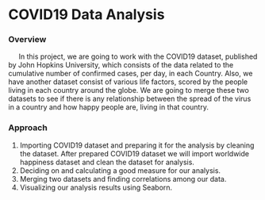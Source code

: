 # COVID19 Data Analysis

### Overview 
&ensp;&ensp;&ensp;In this project, we are going to work with the COVID19 dataset, published by John Hopkins University, which consists of the data related
to the cumulative number of confirmed cases, per day, in each Country. Also, we have another dataset consist of various life factors, scored by the people living in each country around the globe. 
We are going to merge these two datasets to see if there is any relationship between the spread of the virus in a country and how happy people are, living in that country.


### Approach
1. Importing COVID19 dataset and preparing it for the analysis by cleaning the dataset. After prepared COVID19 dataset we will import worldwide happiness dataset and clean the dataset for analysis.<br/>
2. Deciding on and calculating a good measure for our analysis.<br/>
3. Merging two datasets and finding correlations among our data.<br/>
4. Visualizing our analysis results using Seaborn.<br/>
